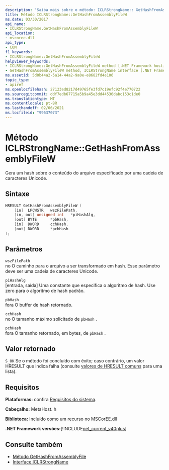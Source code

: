 ```yaml
---
description: 'Saiba mais sobre o método: ICLRStrongName:: GetHashFromAssemblyFileW'
title: Método ICLRStrongName::GetHashFromAssemblyFileW
ms.date: 03/30/2017
api_name:
- ICLRStrongName.GetHashFromAssemblyFileW
api_location:
- mscoree.dll
api_type:
- COM
f1_keywords:
- ICLRStrongName::GetHashFromAssemblyFileW
helpviewer_keywords:
- ICLRStrongName::GetHashFromAssemblyFileW method [.NET Framework hosting]
- GetHashFromAssemblyFileW method, ICLRStrongName interface [.NET Framework hosting]
ms.assetid: 5d0b44a2-5a14-44a2-9a0e-e8682fd4e106
topic_type:
- apiref
ms.openlocfilehash: 27123ed8217d49765fe3fd7c19efc92f4e770722
ms.sourcegitcommit: ddf7edb67715a5b9a45e3dd44536dabc153c1de0
ms.translationtype: MT
ms.contentlocale: pt-BR
ms.lasthandoff: 02/06/2021
ms.locfileid: "99637073"
---
```

# <a name="iclrstrongnamegethashfromassemblyfilew-method"></a>Método ICLRStrongName::GetHashFromAssemblyFileW

Gera um hash sobre o conteúdo do arquivo especificado por uma cadeia de caracteres Unicode.  
  
## <a name="syntax"></a>Sintaxe  
  
```cpp  
HRESULT GetHashFromAssemblyFileW (  
    [in]  LPCWSTR   wszFilePath,  
    [in, out] unsigned int   *piHashAlg,  
    [out] BYTE      *pbHash,  
    [in]  DWORD     cchHash,  
    [out] DWORD     *pchHash  
);  
```  
  
## <a name="parameters"></a>Parâmetros  

 `wszFilePath`  
 no O caminho para o arquivo a ser transformado em hash. Esse parâmetro deve ser uma cadeia de caracteres Unicode.  
  
 `piHashAlg`  
 [entrada, saída] Uma constante que especifica o algoritmo de hash. Use zero para o algoritmo de hash padrão.  
  
 `pbHash`  
 fora O buffer de hash retornado.  
  
 `cchHash`  
 no O tamanho máximo solicitado de `pbHash` .  
  
 `pchHash`  
 fora O tamanho retornado, em bytes, de `pbHash` .  
  
## <a name="return-value"></a>Valor retornado  

 `S_OK` Se o método foi concluído com êxito; caso contrário, um valor HRESULT que indica falha (consulte [valores de HRESULT comuns](/windows/win32/seccrypto/common-hresult-values) para uma lista).  
  
## <a name="requirements"></a>Requisitos  

 **Plataformas:** confira [Requisitos do sistema](../../get-started/system-requirements.md).  
  
 **Cabeçalho:** MetaHost. h  
  
 **Biblioteca:** Incluído como um recurso no MSCorEE.dll  
  
 **.NET Framework versões:**[!INCLUDE[net_current_v40plus](../../../../includes/net-current-v40plus-md.md)]  
  
## <a name="see-also"></a>Consulte também

- [Método GetHashFromAssemblyFile](iclrstrongname-gethashfromassemblyfile-method.md)
- [Interface ICLRStrongName](iclrstrongname-interface.md)
